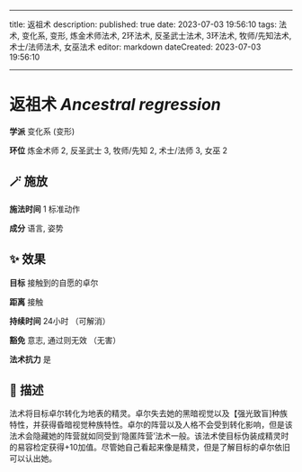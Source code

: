 
---
title: 返祖术
description: 
published: true
date: 2023-07-03 19:56:10
tags: 法术, 变化系, 变形, 炼金术师法术, 2环法术, 反圣武士法术, 3环法术, 牧师/先知法术, 术士/法师法术, 女巫法术
editor: markdown
dateCreated: 2023-07-03 19:56:10

---

# **返祖术** *Ancestral regression*

**学派** 变化系 (变形) 

**环位** 炼金术师 2, 反圣武士 3, 牧师/先知 2, 术士/法师 3, 女巫 2

## 🪄 施放

**施法时间** 1 标准动作

**成分** 语言, 姿势

## ✨ 效果 

**目标** 接触到的自愿的卓尔 

**距离** 接触  

**持续时间** 24小时 （可解消） 

**豁免** 意志, 通过则无效 （无害）

**法术抗力** 是

## 📖 描述

法术将目标卓尔转化为地表的精灵。卓尔失去她的黑暗视觉以及【强光致盲]种族特性，并获得昏暗视觉种族特性。卓尔的阵营以及人格不会受到转化影响，但是该法术会隐藏她的阵营就如同受到‘隐匿阵营’法术一般。该法术使目标伪装成精灵时的易容检定获得+10加值。尽管她自己看起来像是精灵，但是了解目标的卓尔依旧可以认出她。
    